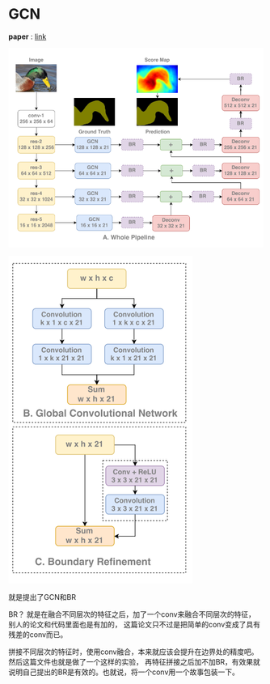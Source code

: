 # GCN


__paper__ : [link](http://xxx.itp.ac.cn/abs/1703.02719)







![511c84b4.png](../../assets/GCN.assert/511c84b4.png)

![c256c76f.png](../../assets/GCN.assert/c256c76f.png)


就是提出了GCN和BR

BR？ 就是在融合不同层次的特征之后，加了一个conv来融合不同层次的特征， 别人的论文和代码里面也是有加的， 这篇论文只不过是把简单的conv变成了具有残差的conv而已。

拼接不同层次的特征时，使用conv融合，本来就应该会提升在边界处的精度吧。
然后这篇文件也就是做了一个这样的实验， 再特征拼接之后加不加BR，有效果就说明自己提出的BR是有效的。也就说，将一个conv用一个故事包装一下。